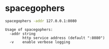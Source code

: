 # spacegophers

```bash
spacegophers -addr 127.0.0.1:8080
```

```
Usage of spacegophers:
  -addr string
    	http service address (default ":8080")
  -v	enable verbose logging
```
